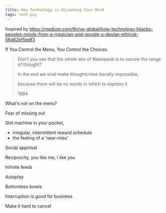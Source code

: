 ```yaml
---
title: How Technology is Hijacking Your Mind 
tags: tech psy 
---
```



Inspired by <https://medium.com/thrive-global/how-technology-hijacks-peoples-minds-from-a-magician-and-google-s-design-ethicist-56d62ef5edf3>


If You Control the Menu, You Control the Choices

> Don't you see that the whole aim of Newspeak is to narrow the range of thought? 
> 
> In the end we shall make thoughtcrime literally impossible, 
> 
> because there will be no words in which to express it
> 
> 1984


What's not on the menu? 

Fear of missing out 

Slot machine in your pocket, 
- irregular, intermittent reward schedule
- the feeling of a 'near-miss'

Social approval

Reciprocity, you like me, I like you 

Infinite feeds

Autoplay 

Bottomless bowls 

Interruption is good for business

Make it hard to cancel 


